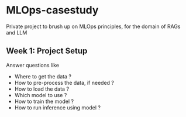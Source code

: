 # MLOps-casestudy

Private project to brush up on MLOps principles, for the domain of RAGs and LLM

## Week 1: Project Setup

Answer questions like

* Where to get the data ?
* How to pre-process the data, if needed ?
* How to load the data ?
* Which model to use ?
* How to train the model ?
* How to run inference using model ?